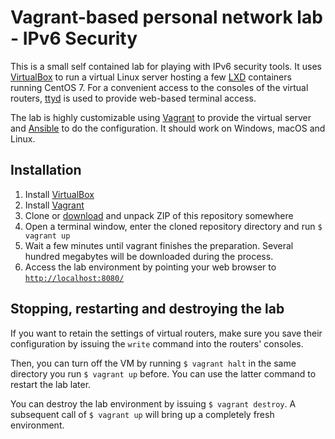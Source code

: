 Vagrant-based personal network lab - IPv6 Security
==================================================

This is a small self contained lab for playing with IPv6 security tools. It uses [VirtualBox](https://www.virtualbox.org/) to run a virtual
Linux server hosting a few [LXD](https://linuxcontainers.org/lxd/) containers
running CentOS 7. For a convenient access to
the consoles of the virtual routers, [ttyd](https://github.com/tsl0922/ttyd) is
used to provide web-based terminal access.

The lab is highly customizable using [Vagrant](https://www.vagrantup.com/) to
provide the virtual server and [Ansible](https://www.ansible.com/) to do the
configuration. It should work on Windows, macOS and Linux.

Installation
------------

  1. Install [VirtualBox](https://www.virtualbox.org/)
  2. Install [Vagrant](https://www.vagrantup.com/)
  3. Clone or [download](https://gitlab.ripe.net/lnd/ipv6-security-lab/-/archive/ipv6_security/ipv6-security-lab-ipv6_security.zip) and unpack ZIP of this repository somewhere
  4. Open a terminal window, enter the cloned repository directory and run `$ vagrant up`
  5. Wait a few minutes until vagrant finishes the preparation. Several hundred
megabytes will be downloaded during the process.
  6. Access the lab environment by pointing your web browser to [`http://localhost:8080/`](http://localhost:8080/)
  
Stopping, restarting and destroying the lab
-------------------------------------------

If you want to retain the settings of virtual routers, make sure you save their
configuration by issuing the `write` command into the routers' consoles.

Then, you can turn off the VM by running `$ vagrant halt` in the same directory
you run `$ vagrant up` before. You can use the latter command to restart the lab
later.

You can destroy the lab environment by issuing `$ vagrant destroy`. A subsequent
call of `$ vagrant up` will bring up a completely fresh environment.
